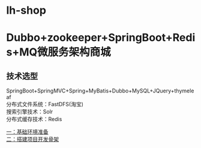 # lh-shop
# Dubbo+zookeeper+SpringBoot+Redis+MQ微服务架构商城<br>
## 技术选型<br>
SpringBoot+SpringMVC+Spring+MyBatis+Dubbo+MySQL+JQuery+thymeleaf<br>
分布式文件系统：FastDFS(淘宝)<br>
搜索引擎技术：Solr<br>
分布式缓存技术：Redis<br>


[一：基础环境准备](https://blog.csdn.net/weixin_37762923/article/details/102749798 "悬停显示")<br>
[二：搭建项目开发骨架](https://blog.csdn.net/weixin_37762923/article/details/102764271 "悬停显示")
